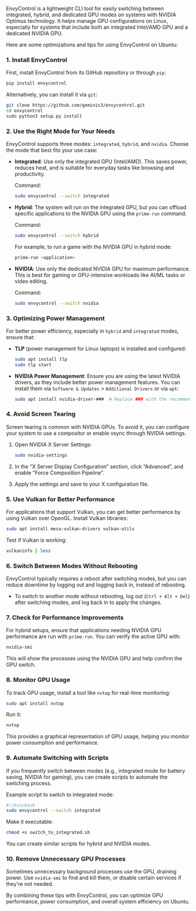 EnvyControl is a lightweight CLI tool for easily switching between integrated, hybrid, and dedicated GPU modes on systems with NVIDIA Optimus technology. It helps manage GPU configurations on Linux, especially for systems that include both an integrated Intel/AMD GPU and a dedicated NVIDIA GPU.

Here are some optimizations and tips for using EnvyControl on Ubuntu:

### 1. **Install EnvyControl**
First, install EnvyControl from its GitHub repository or through `pip`:

```bash
pip install envycontrol
```

Alternatively, you can install it via `git`:

```bash
git clone https://github.com/geminis3/envycontrol.git
cd envycontrol
sudo python3 setup.py install
```

### 2. **Use the Right Mode for Your Needs**
EnvyControl supports three modes: `integrated`, `hybrid`, and `nvidia`. Choose the mode that best fits your use case:

- **Integrated**: Use only the integrated GPU (Intel/AMD). This saves power, reduces heat, and is suitable for everyday tasks like browsing and productivity.
  
  Command:
  ```bash
  sudo envycontrol --switch integrated
  ```

- **Hybrid**: The system will run on the integrated GPU, but you can offload specific applications to the NVIDIA GPU using the `prime-run` command.

  Command:
  ```bash
  sudo envycontrol --switch hybrid
  ```

  For example, to run a game with the NVIDIA GPU in hybrid mode:
  ```bash
  prime-run <application>
  ```

- **NVIDIA**: Use only the dedicated NVIDIA GPU for maximum performance. This is best for gaming or GPU-intensive workloads like AI/ML tasks or video editing.

  Command:
  ```bash
  sudo envycontrol --switch nvidia
  ```

### 3. **Optimizing Power Management**
For better power efficiency, especially in `hybrid` and `integrated` modes, ensure that:

- **TLP** (power management for Linux laptops) is installed and configured:

  ```bash
  sudo apt install tlp
  sudo tlp start
  ```

- **NVIDIA Power Management**:
  Ensure you are using the latest NVIDIA drivers, as they include better power management features. You can install them via `Software & Updates` > `Additional Drivers` or via `apt`:

  ```bash
  sudo apt install nvidia-driver-###  # Replace ### with the recommended driver version
  ```

### 4. **Avoid Screen Tearing**
Screen tearing is common with NVIDIA GPUs. To avoid it, you can configure your system to use a compositor or enable vsync through NVIDIA settings.

1. Open NVIDIA X Server Settings:
   ```bash
   sudo nvidia-settings
   ```

2. In the “X Server Display Configuration” section, click “Advanced”, and enable "Force Composition Pipeline".

3. Apply the settings and save to your X configuration file.

### 5. **Use Vulkan for Better Performance**
For applications that support Vulkan, you can get better performance by using Vulkan over OpenGL. Install Vulkan libraries:

```bash
sudo apt install mesa-vulkan-drivers vulkan-utils
```

Test if Vulkan is working:

```bash
vulkaninfo | less
```

### 6. **Switch Between Modes Without Rebooting**
EnvyControl typically requires a reboot after switching modes, but you can reduce downtime by logging out and logging back in, instead of rebooting.

- To switch to another mode without rebooting, log out (`Ctrl + Alt + Del`) after switching modes, and log back in to apply the changes.

### 7. **Check for Performance Improvements**
For hybrid setups, ensure that applications needing NVIDIA GPU performance are run with `prime-run`. You can verify the active GPU with:

```bash
nvidia-smi
```

This will show the processes using the NVIDIA GPU and help confirm the GPU switch.

### 8. **Monitor GPU Usage**
To track GPU usage, install a tool like `nvtop` for real-time monitoring:

```bash
sudo apt install nvtop
```

Run it:

```bash
nvtop
```

This provides a graphical representation of GPU usage, helping you monitor power consumption and performance.

### 9. **Automate Switching with Scripts**
If you frequently switch between modes (e.g., integrated mode for battery saving, NVIDIA for gaming), you can create scripts to automate the switching process.

Example script to switch to integrated mode:

```bash
#!/bin/bash
sudo envycontrol --switch integrated
```

Make it executable:

```bash
chmod +x switch_to_integrated.sh
```

You can create similar scripts for hybrid and NVIDIA modes.

### 10. **Remove Unnecessary GPU Processes**
Sometimes unnecessary background processes use the GPU, draining power. Use `nvidia-smi` to find and kill them, or disable certain services if they're not needed.

By combining these tips with EnvyControl, you can optimize GPU performance, power consumption, and overall system efficiency on Ubuntu.